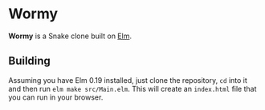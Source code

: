 # Wormy

**Wormy** is a Snake clone built on [Elm](https://elm-lang.com).

## Building

Assuming you have Elm 0.19 installed, just clone the repository, `cd` into it and then run `elm make src/Main.elm`. This will create an `index.html` file that you can run in your browser.
